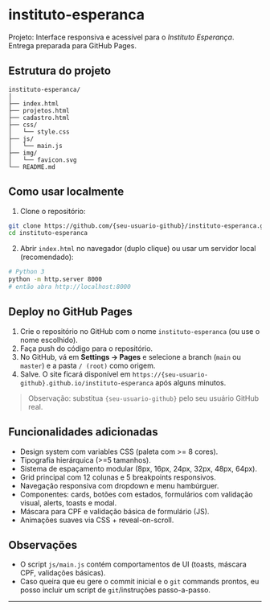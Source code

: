 # instituto-esperanca

Projeto: Interface responsiva e acessível para o *Instituto Esperança*.
Entrega preparada para GitHub Pages.

## Estrutura do projeto

```
instituto-esperanca/
│
├── index.html
├── projetos.html
├── cadastro.html
├── css/
│   └── style.css
├── js/
│   └── main.js
├── img/
│   └── favicon.svg
└── README.md
```

## Como usar localmente

1. Clone o repositório:
```bash
git clone https://github.com/{seu-usuario-github}/instituto-esperanca.git
cd instituto-esperanca
```

2. Abrir `index.html` no navegador (duplo clique) ou usar um servidor local (recomendado):
```bash
# Python 3
python -m http.server 8000
# então abra http://localhost:8000
```

## Deploy no GitHub Pages

1. Crie o repositório no GitHub com o nome `instituto-esperanca` (ou use o nome escolhido).
2. Faça push do código para o repositório.
3. No GitHub, vá em **Settings → Pages** e selecione a branch (`main` ou `master`) e a pasta `/ (root)` como origem.
4. Salve. O site ficará disponível em `https://{seu-usuario-github}.github.io/instituto-esperanca` após alguns minutos.

> Observação: substitua `{seu-usuario-github}` pelo seu usuário GitHub real.

## Funcionalidades adicionadas

- Design system com variables CSS (paleta com >= 8 cores).
- Tipografia hierárquica (>=5 tamanhos).
- Sistema de espaçamento modular (8px, 16px, 24px, 32px, 48px, 64px).
- Grid principal com 12 colunas e 5 breakpoints responsivos.
- Navegação responsiva com dropdown e menu hambúrguer.
- Componentes: cards, botões com estados, formulários com validação visual, alerts, toasts e modal.
- Máscara para CPF e validação básica de formulário (JS).
- Animações suaves via CSS + reveal-on-scroll.

## Observações

- O script `js/main.js` contém comportamentos de UI (toasts, máscara CPF, validações básicas).
- Caso queira que eu gere o commit inicial e o `git` commands prontos, eu posso incluir um script de `git`/instruções passo-a-passo.

---
